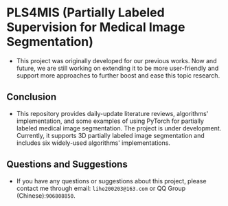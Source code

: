 # PLS4MIS (Partially Labeled Supervision for Medical Image Segmentation)
* This project was originally developed for our previous works. Now and future, we are still working on extending it to be more user-friendly and support more approaches to further boost and ease this topic research.

## Conclusion
* This repository provides daily-update literature reviews, algorithms' implementation, and some examples of using PyTorch for partially labeled medical image segmentation. The project is under development. Currently, it supports 3D partially labeled image segmentation and includes six widely-used algorithms' implementations.

## Questions and Suggestions
* If you have any questions or suggestions about this project, please contact me through email: `lihe200203@163.com` or QQ Group (Chinese):`906808850`. 